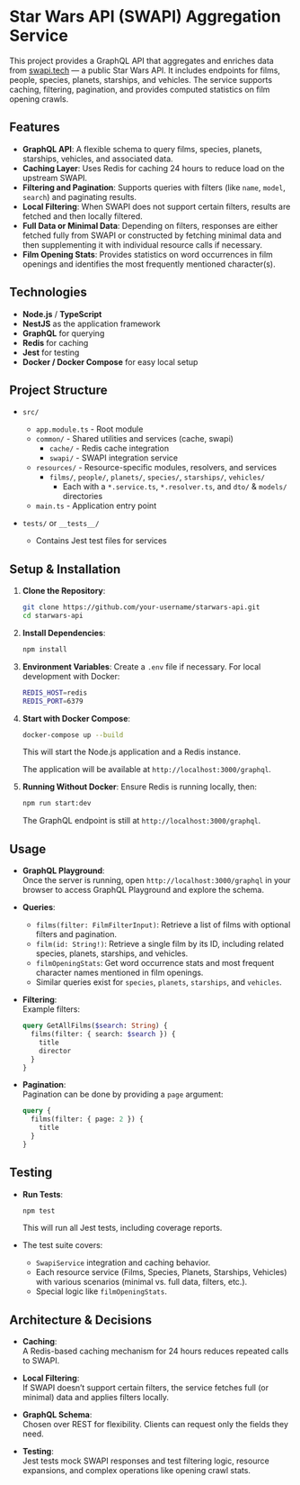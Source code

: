 # Star Wars API (SWAPI) Aggregation Service

This project provides a GraphQL API that aggregates and enriches data from [swapi.tech](https://www.swapi.tech) — a public Star Wars API. It includes endpoints for films, people, species, planets, starships, and vehicles. The service supports caching, filtering, pagination, and provides computed statistics on film opening crawls.

## Features

- **GraphQL API**: A flexible schema to query films, species, planets, starships, vehicles, and associated data.
- **Caching Layer**: Uses Redis for caching 24 hours to reduce load on the upstream SWAPI.
- **Filtering and Pagination**: Supports queries with filters (like `name`, `model`, `search`) and paginating results.
- **Local Filtering**: When SWAPI does not support certain filters, results are fetched and then locally filtered.
- **Full Data or Minimal Data**: Depending on filters, responses are either fetched fully from SWAPI or constructed by fetching minimal data and then supplementing it with individual resource calls if necessary.
- **Film Opening Stats**: Provides statistics on word occurrences in film openings and identifies the most frequently mentioned character(s).

## Technologies

- **Node.js** / **TypeScript**
- **NestJS** as the application framework
- **GraphQL** for querying
- **Redis** for caching
- **Jest** for testing
- **Docker / Docker Compose** for easy local setup

## Project Structure

- `src/`  
  - `app.module.ts` - Root module  
  - `common/` - Shared utilities and services (cache, swapi)  
    - `cache/` - Redis cache integration  
    - `swapi/` - SWAPI integration service  
  - `resources/` - Resource-specific modules, resolvers, and services  
    - `films/`, `people/`, `planets/`, `species/`, `starships/`, `vehicles/`  
      - Each with a `*.service.ts`, `*.resolver.ts`, and `dto/` & `models/` directories
  - `main.ts` - Application entry point

- `tests/` or `__tests__/`  
  - Contains Jest test files for services

## Setup & Installation

1. **Clone the Repository**:
   ```bash
   git clone https://github.com/your-username/starwars-api.git
   cd starwars-api
   ```

2. **Install Dependencies**:
   ```bash
   npm install
   ```

3. **Environment Variables**:
   Create a `.env` file if necessary. For local development with Docker:
   ```bash
   REDIS_HOST=redis
   REDIS_PORT=6379
   ```

4. **Start with Docker Compose**:
   ```bash
   docker-compose up --build
   ```
   This will start the Node.js application and a Redis instance.

   The application will be available at `http://localhost:3000/graphql`.

5. **Running Without Docker**:
   Ensure Redis is running locally, then:
   ```bash
   npm run start:dev
   ```
   
   The GraphQL endpoint is still at `http://localhost:3000/graphql`.

## Usage

- **GraphQL Playground**:  
  Once the server is running, open `http://localhost:3000/graphql` in your browser to access GraphQL Playground and explore the schema.

- **Queries**:
  - `films(filter: FilmFilterInput)`: Retrieve a list of films with optional filters and pagination.  
  - `film(id: String!)`: Retrieve a single film by its ID, including related species, planets, starships, and vehicles.
  - `filmOpeningStats`: Get word occurrence stats and most frequent character names mentioned in film openings.
  - Similar queries exist for `species`, `planets`, `starships`, and `vehicles`.

- **Filtering**:  
  Example filters:
  ```graphql
  query GetAllFilms($search: String) {
    films(filter: { search: $search }) {
      title
      director
    }
  }
  ```

- **Pagination**:  
  Pagination can be done by providing a `page` argument:
  ```graphql
  query {
    films(filter: { page: 2 }) {
      title
    }
  }
  ```

## Testing

- **Run Tests**:
  ```bash
  npm test
  ```
  
  This will run all Jest tests, including coverage reports.

- The test suite covers:
  - `SwapiService` integration and caching behavior.
  - Each resource service (Films, Species, Planets, Starships, Vehicles) with various scenarios (minimal vs. full data, filters, etc.).
  - Special logic like `filmOpeningStats`.

## Architecture & Decisions

- **Caching**:  
  A Redis-based caching mechanism for 24 hours reduces repeated calls to SWAPI.
  
- **Local Filtering**:  
  If SWAPI doesn’t support certain filters, the service fetches full (or minimal) data and applies filters locally.

- **GraphQL Schema**:  
  Chosen over REST for flexibility. Clients can request only the fields they need.

- **Testing**:  
  Jest tests mock SWAPI responses and test filtering logic, resource expansions, and complex operations like opening crawl stats.

